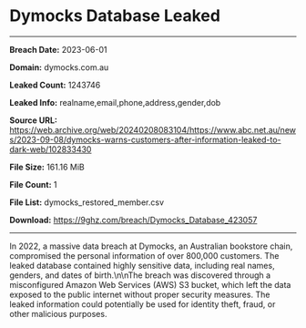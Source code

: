 # Dymocks Database Leaked

------------
**Breach Date:** 2023-06-01

**Domain:** dymocks.com.au

**Leaked Count:** 1243746

**Leaked Info:** realname,email,phone,address,gender,dob

**Source URL:** https://web.archive.org/web/20240208083104/https://www.abc.net.au/news/2023-09-08/dymocks-warns-customers-after-information-leaked-to-dark-web/102833430

**File Size:** 161.16 MiB

**File Count:** 1

**File List:** dymocks_restored_member.csv

**Download:** https://9ghz.com/breach/Dymocks_Database_423057

------------
In 2022, a massive data breach at Dymocks, an Australian bookstore chain, compromised the personal information of over 800,000 customers. The leaked database contained highly sensitive data, including real names, genders, and dates of birth.\n\nThe breach was discovered through a misconfigured Amazon Web Services (AWS) S3 bucket, which left the data exposed to the public internet without proper security measures. The leaked information could potentially be used for identity theft, fraud, or other malicious purposes.
